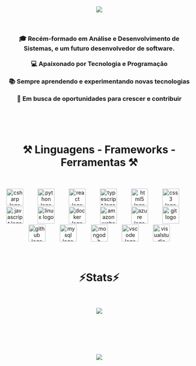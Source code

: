 
<h1 align="center">
<img src="https://readme-typing-svg.herokuapp.com/?font=Righteous&size=35&center=true&vCenter=true&width=500&height=70&duration=4000&lines=olá!+👋;+me+chamo+Raone+Souza!;" />
</h1>
<br>

<div  align="center" >
  
  <h3>🎓 Recém-formado em Análise e Desenvolvimento de Sistemas, e um futuro desenvolvedor de software.<br><br>
  💻 Apaixonado por Tecnologia e Programação <br><br>
  📚 Sempre aprendendo e experimentando novas tecnologias <br> <br>
  🚀 Em busca de oportunidades para crescer e contribuir <br><br>
 </h3>
</div>
<br><br>

<h1 align="center" >⚒️ Linguagens - Frameworks - Ferramentas ⚒️</h1>
<br><br>
<div align="center">
  <img src="https://skillicons.dev/icons?i=cs" height="45" alt="csharp logo"  />
  <img width="30" />
  <img src="https://skillicons.dev/icons?i=py" height="45" alt="python logo"  />
  <img width="30" />
  <img src="https://skillicons.dev/icons?i=react" height="45" alt="react logo"  />
  <img width="30" />
  <img src="https://skillicons.dev/icons?i=ts" height="45" alt="typescript logo"  />
  <img width="30" />
  <img src="https://skillicons.dev/icons?i=html" height="45" alt="html5 logo"  />
  <img width="30" />
  <img src="https://skillicons.dev/icons?i=css" height="45" alt="css3 logo"  />
  <img width="30" />
  <img src="https://skillicons.dev/icons?i=js" height="45" alt="javascript logo"  />
  <img width="30" />
  <img src="https://skillicons.dev/icons?i=linux" height="45" alt="linux logo"  />
  <img width="30" />
  <img src="https://skillicons.dev/icons?i=docker" height="45" alt="docker logo"  />
  <img width="30" />
  <img src="https://skillicons.dev/icons?i=aws" height="45" alt="amazonwebservices logo"  />
  <img width="30" />
  <img src="https://skillicons.dev/icons?i=azure" height="45" alt="azure logo"  />
  <img width="30" />
  <img src="https://skillicons.dev/icons?i=git" height="45" alt="git logo"  />
  <img width="30" />
  <img src="https://skillicons.dev/icons?i=github" height="45" alt="github logo"  />
  <img width="30" />
  <img src="https://skillicons.dev/icons?i=mysql" height="45" alt="mysql logo"  />
  <img width="30" />
  <img src="https://skillicons.dev/icons?i=mongodb" height="45" alt="mongodb logo"  />
  <img width="30" />
  <img src="https://skillicons.dev/icons?i=vscode" height="45" alt="vscode logo"  />
  <img width="30" />
  <img src="https://skillicons.dev/icons?i=visualstudio" height="45" alt="visualstudio logo"  />
</div>
<br><br>





<h1 align="center" >⚡Stats⚡</h1>
<br><br>

<div align="center" >
  <picture>
  <source
    srcset="https://github-readme-stats.vercel.app/api?username=Raone-souza&show_icons=true&theme=dark"
    media="(prefers-color-scheme: dark)"
  />
  <source
    srcset="https://github-readme-stats.vercel.app/api?username=Raone-souza&show_icons=true"
    media="(prefers-color-scheme: light), (prefers-color-scheme: no-preference)"
  />
  <img src="https://github-readme-stats.vercel.app/api?username=artur-debv&show_icons=true" />
</picture>
</div>
<br><br>
<br><br>

<div align="center">

</div>


<h1 align="center">
<img src="https://readme-typing-svg.herokuapp.com/?font=Righteous&size=35&center=true&vCenter=true&width=500&height=70&duration=4000&lines=obrigado+pela+atenção!;" />
</h1>





